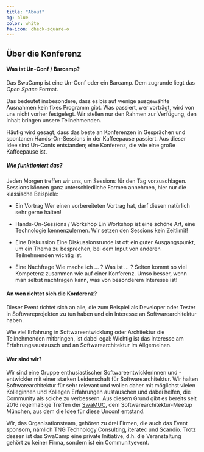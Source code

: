 ```yaml
---
title: "About"
bg: blue
color: white
fa-icon: check-square-o
---
```


## Über die Konferenz

#### Was ist Un-Conf / Barcamp?

Das SwaCamp ist eine Un-Conf oder ein Barcamp. Dem zugrunde liegt das *Open Space* Format.

Das bedeutet insbesondere, dass es bis auf wenige ausgewählte Ausnahmen kein fixes Programm gibt. Was passiert, wer vorträgt, wird von uns nicht vorher festgelegt. Wir stellen nur den Rahmen zur Verfügung, den Inhalt bringen unsere Teilnehmenden.

Häufig wird gesagt, dass das beste an Konferenzen in Gesprächen und spontanen Hands-On-Sessions in der Kaffeepause passiert. Aus dieser Idee sind Un-Confs entstanden; eine Konferenz, die wie eine große Kaffeepause ist.

##### Wie funktioniert das?

Jeden Morgen treffen wir uns, um Sessions für den Tag vorzuschlagen. Sessions können ganz unterschiedliche Formen annehmen, hier nur die klassische Beispiele:

* Ein Vortrag
Wer einen vorbereiteten Vortrag hat, darf diesen natürlich sehr gerne halten!

* Hands-On-Sessions / Workshop
Ein Workshop ist eine schöne Art, eine Technologie kennenzulernen. Wir setzen den Sessions kein Zeitlimit!

* Eine Diskussion
Eine Diskussionsrunde ist oft ein guter Ausgangspunkt, um ein Thema zu besprechen, bei dem Input von anderen Teilnehmenden wichtig ist.

* Eine Nachfrage
Wie mache ich ... ? Was ist ... ? Selten kommt so viel Kompetenz zusammen wie auf einer Konferenz. Umso besser, wenn man selbst nachfragen kann, was von besonderem Interesse ist!

#### An wen richtet sich die Konferenz?

Dieser Event richtet sich an alle, die zum Beispiel als Developer oder Tester in Softwareprojekten zu tun haben und ein Interesse an Softwarearchitektur haben.

Wie viel Erfahrung in Softwareentwicklung oder Architektur die Teilnehmenden mitbringen, ist dabei egal: Wichtig ist das Interesse am Erfahrungsaustausch und an Softwarearchitektur im Allgemeinen.

#### Wer sind wir?

Wir sind eine Gruppe enthusiastischer Softwareentwicklerinnen und -entwickler mit einer starken Leidenschaft für Softwarearchitektur.
Wir halten Softwarearchitektur für sehr relevant und wollen daher mit möglichst vielen Kolleginnen und Kollegen
Erfahrungen austauschen und dabei helfen, die Community als solche zu verbessern.
Aus diesem Grund gibt es bereits seit 2016 regelmäßige Treffen der [SwaMUC](http://swa-muc.de/), dem Softwarearchitektur-Meetup München,
aus dem die Idee für diese Unconf entstand.

Wir, das Organisationsteam, gehören zu drei Firmen, die auch das Event sponsorn, nämlich TNG Technology Consulting, iteratec und Scandio.
Trotz dessen ist das SwaCamp eine private Initiative, d.h. die Veranstaltung gehört zu keiner Firma, sondern ist ein Communityevent.
